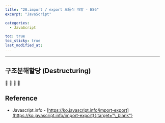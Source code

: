 ```yaml
---
title: "20.import / export 모듈식 개발 - ES6"
excerpt: "JavaScript"

categories:
  - JavaScript

toc: true
toc_sticky: true
last_modified_at:
---
```


---

## 구조분해할당 (Destructuring)




🔶 🔷  📌 🔑

## Reference 

 - Javascript.info - [https://ko.javascript.info/import-export](https://ko.javascript.info/import-export){:target="\_blank"}  

